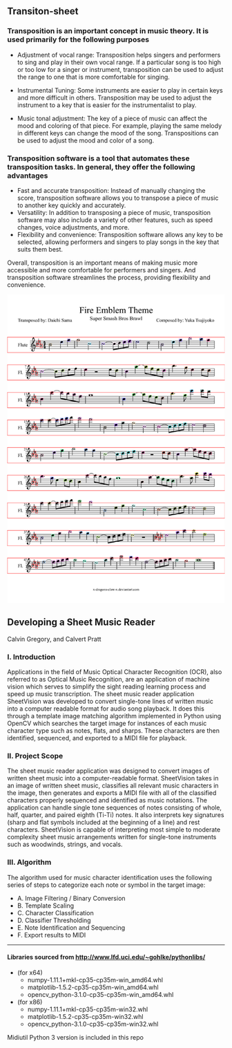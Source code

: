 ## Transiton-sheet

### Transposition is an important concept in music theory. It is used primarily for the following purposes

- Adjustment of vocal range: Transposition helps singers and performers to sing and play in their own vocal range. If a particular song is too high or too low for a singer or instrument, transposition can be used to adjust the range to one that is more comfortable for singing.


- Instrumental Tuning: Some instruments are easier to play in certain keys and more difficult in others. Transposition may be used to adjust the instrument to a key that is easier for the instrumentalist to play.

- Music tonal adjustment: The key of a piece of music can affect the mood and coloring of that piece. For example, playing the same melody in different keys can change the mood of the song. Transpositions can be used to adjust the mood and color of a song.

### Transposition software is a tool that automates these transposition tasks. In general, they offer the following advantages

- Fast and accurate transposition: Instead of manually changing the score, transposition software allows you to transpose a piece of music to another key quickly and accurately.
- Versatility: In addition to transposing a piece of music, transposition software may also include a variety of other features, such as speed changes, voice adjustments, and more.
- Flexibility and convenience: Transposition software allows any key to be selected, allowing performers and singers to play songs in the key that suits them best.

Overall, transposition is an important means of making music more accessible and more comfortable for performers and singers. And transposition software streamlines the process, providing flexibility and convenience.


![image](res.png)

## Developing a Sheet Music Reader
Calvin Gregory, and Calvert Pratt

### I.	Introduction
Applications in the field of Music Optical Character Recognition (OCR), also referred to as Optical Music Recognition, are an application of machine vision which serves to simplify the sight reading learning process and speed up music transcription. The sheet music reader application SheetVision was developed to convert single-tone lines of written music into a computer readable format for audio song playback. It does this through a template image matching algorithm implemented in Python using OpenCV which searches the target image for instances of each music character type such as notes, flats, and sharps. These characters are then identified, sequenced, and exported to a MIDI file for playback. 

### II.	Project Scope
The sheet music reader application was designed to convert images of written sheet music into a computer-readable format. SheetVision takes in an image of written sheet music, classifies all relevant music characters in the image, then generates and exports a MIDI file with all of the classified characters properly sequenced and identified as music notations. The application can handle single tone sequences of notes consisting of whole, half, quarter, and paired eighth (Ti-Ti) notes. It also interprets key signatures (sharp and flat symbols included at the beginning of a line) and rest characters. SheetVision is capable of interpreting most simple to moderate complexity sheet music arrangements written for single-tone instruments such as woodwinds, strings, and vocals. 

### III.	Algorithm
The algorithm used for music character identification uses the following series of steps to categorize each note or symbol in the target image:
 - A.	Image Filtering / Binary Conversion
 - B.	Template Scaling
 - C.	Character Classification
 - D.	Classifier Thresholding
 - E.	Note Identification and Sequencing
 - F.	Export results to MIDI

------------------

#### Libraries sourced from http://www.lfd.uci.edu/~gohlke/pythonlibs/
- (for x64)
  - numpy-1.11.1+mkl-cp35-cp35m-win_amd64.whl
  - matplotlib-1.5.2-cp35-cp35m-win_amd64.whl
  - opencv_python-3.1.0-cp35-cp35m-win_amd64.whl
- (for x86) 
  - numpy-1.11.1+mkl-cp35-cp35m-win32.whl
  - matplotlib-1.5.2-cp35-cp35m-win32.whl
  - opencv_python-3.1.0-cp35-cp35m-win32.whl

Midiutil Python 3 version is included in this repo
